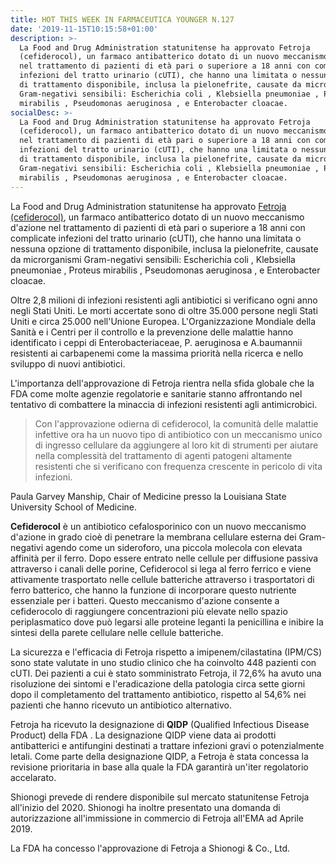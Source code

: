 ```yaml
---
title: HOT THIS WEEK IN FARMACEUTICA YOUNGER N.127
date: '2019-11-15T10:15:58+01:00'
description: >-
  La Food and Drug Administration statunitense ha approvato Fetroja
  (cefiderocol), un farmaco antibatterico dotato di un nuovo meccanismo d'azione
  nel trattamento di pazienti di età pari o superiore a 18 anni con complicate
  infezioni del tratto urinario (cUTI), che hanno una limitata o nessuna opzione
  di trattamento disponibile, inclusa la pielonefrite, causate da microrganismi
  Gram-negativi sensibili: Escherichia coli , Klebsiella pneumoniae , Proteus
  mirabilis , Pseudomonas aeruginosa , e Enterobacter cloacae. 
socialDesc: >-
  La Food and Drug Administration statunitense ha approvato Fetroja
  (cefiderocol), un farmaco antibatterico dotato di un nuovo meccanismo d'azione
  nel trattamento di pazienti di età pari o superiore a 18 anni con complicate
  infezioni del tratto urinario (cUTI), che hanno una limitata o nessuna opzione
  di trattamento disponibile, inclusa la pielonefrite, causate da microrganismi
  Gram-negativi sensibili: Escherichia coli , Klebsiella pneumoniae , Proteus
  mirabilis , Pseudomonas aeruginosa , e Enterobacter cloacae.
---
```

La Food and Drug Administration statunitense ha approvato [Fetroja (cefiderocol)](https://www.fda.gov/news-events/press-announcements/fda-approves-new-antibacterial-drug-treat-complicated-urinary-tract-infections-part-ongoing-efforts), un farmaco antibatterico dotato di un nuovo meccanismo d'azione nel trattamento di pazienti di età pari o superiore a 18 anni con complicate infezioni del tratto urinario (cUTI), che hanno una limitata o nessuna opzione di trattamento disponibile, inclusa la pielonefrite, causate da microrganismi Gram-negativi sensibili: Escherichia coli , Klebsiella pneumoniae , Proteus mirabilis , Pseudomonas aeruginosa , e Enterobacter cloacae. 

Oltre 2,8 milioni di infezioni resistenti agli antibiotici si verificano ogni anno negli Stati Uniti. Le morti accertate sono di oltre 35.000 persone negli Stati Uniti e circa 25.000 nell'Unione Europea. L'Organizzazione Mondiale della Sanità e i Centri per il controllo e la prevenzione delle malattie hanno identificato i ceppi di Enterobacteriaceae, P. aeruginosa e A.baumannii resistenti ai carbapenemi come la massima priorità nella ricerca e nello sviluppo di nuovi antibiotici. 

L'importanza dell'approvazione di Fetroja rientra nella sfida globale che la FDA come molte agenzie regolatorie e sanitarie stanno affrontando nel tentativo di combattere la minaccia di infezioni resistenti agli antimicrobici.

> Con l'approvazione odierna di cefiderocol, la comunità delle malattie infettive ora ha un nuovo tipo di antibiotico con un meccanismo unico di ingresso cellulare da aggiungere al loro kit di strumenti per aiutare nella complessità del trattamento di agenti patogeni altamente resistenti che si verificano con frequenza crescente in pericolo di vita infezioni.

Paula Garvey Manship, Chair of Medicine presso la Louisiana State University School of Medicine. 

**Cefiderocol** è un antibiotico cefalosporinico con un nuovo meccanismo d'azione in grado cioè di penetrare la membrana cellulare esterna dei Gram-negativi agendo come un sideroforo, una piccola molecola con elevata affinità per il ferro. Dopo essere entrato nelle cellule per diffusione passiva attraverso i canali delle porine, Cefiderocol si lega al ferro ferrico e viene attivamente trasportato nelle cellule batteriche attraverso i trasportatori di ferro batterico, che hanno la funzione di incorporare questo nutriente essenziale per i batteri. Questo meccanismo d'azione consente a cefiderocolo di raggiungere concentrazioni più elevate nello spazio periplasmatico dove può legarsi alle proteine ​​leganti la penicillina e inibire la sintesi della parete cellulare nelle cellule batteriche. 

La sicurezza e l'efficacia di Fetroja rispetto a imipenem/cilastatina (IPM/CS) sono state valutate in uno studio clinico che ha coinvolto 448 pazienti con cUTI. Dei pazienti a cui è stato somministrato Fetroja, il 72,6% ha avuto una risoluzione dei sintomi e l'eradicazione della patologia circa sette giorni dopo il completamento del trattamento antibiotico, rispetto al 54,6% nei pazienti che hanno ricevuto un antibiotico alternativo. 

Fetroja ha ricevuto la designazione di **QIDP** (Qualified Infectious Disease Product) della FDA . La designazione QIDP viene data ai prodotti antibatterici e antifungini destinati a trattare infezioni gravi o potenzialmente letali. Come parte della designazione QIDP, a Fetroja è stata concessa la revisione prioritaria in base alla quale la FDA garantirà un'iter regolatorio accelarato. 

Shionogi prevede di rendere disponibile sul mercato statunitense Fetroja all'inizio del 2020. Shionogi ha inoltre presentato una domanda di autorizzazione all'immissione in commercio di Fetroja all'EMA ad Aprile 2019.

La FDA ha concesso l'approvazione di Fetroja a Shionogi & Co., Ltd.
